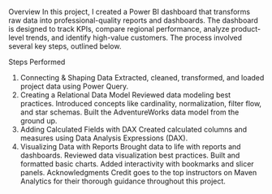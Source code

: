 Overview
In this project, I created a Power BI dashboard that transforms raw data into professional-quality reports and dashboards. The dashboard is designed to track KPIs, compare regional performance, analyze product-level trends, and identify high-value customers. The process involved several key steps, outlined below.

Steps Performed
1. Connecting & Shaping Data
Extracted, cleaned, transformed, and loaded project data using Power Query.
2. Creating a Relational Data Model
Reviewed data modeling best practices.
Introduced concepts like cardinality, normalization, filter flow, and star schemas.
Built the AdventureWorks data model from the ground up.
3. Adding Calculated Fields with DAX
Created calculated columns and measures using Data Analysis Expressions (DAX).
4. Visualizing Data with Reports
Brought data to life with reports and dashboards.
Reviewed data visualization best practices.
Built and formatted basic charts.
Added interactivity with bookmarks and slicer panels.
Acknowledgments
Credit goes to the top instructors on Maven Analytics for their thorough guidance throughout this project.

